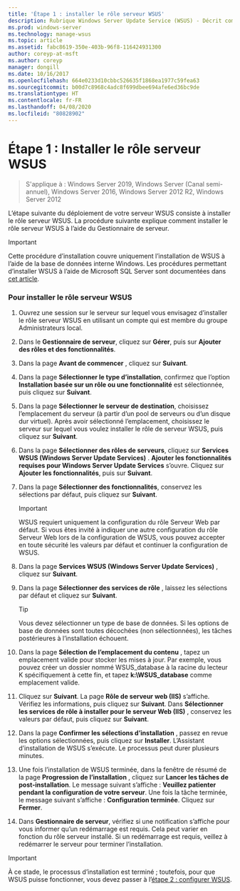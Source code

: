 ```yaml
---
title: 'Étape 1 : installer le rôle serveur WSUS'
description: Rubrique Windows Server Update Service (WSUS) - Décrit comment installer le rôle serveur à l’aide du Gestionnaire de serveur
ms.prod: windows-server
ms.technology: manage-wsus
ms.topic: article
ms.assetid: fabc8619-350e-403b-96f8-116424931300
author: coreyp-at-msft
ms.author: coreyp
manager: dongill
ms.date: 10/16/2017
ms.openlocfilehash: 664e0233d10cbbc526635f1868ea1977c59fea63
ms.sourcegitcommit: b00d7c8968c4adc8f699dbee694afe6ed36bc9de
ms.translationtype: HT
ms.contentlocale: fr-FR
ms.lasthandoff: 04/08/2020
ms.locfileid: "80828902"
---
```

# <a name="step-1-install-the-wsus-server-role"></a>Étape 1 : Installer le rôle serveur WSUS

>S'applique à : Windows Server 2019, Windows Server (Canal semi-annuel), Windows Server 2016, Windows Server 2012 R2, Windows Server 2012

L’étape suivante du déploiement de votre serveur WSUS consiste à installer le rôle serveur WSUS. La procédure suivante explique comment installer le rôle serveur WSUS à l’aide du Gestionnaire de serveur.

> [!IMPORTANT]
> Cette procédure d’installation couvre uniquement l’installation de WSUS à l’aide de la base de données interne Windows. Les procédures permettant d’installer WSUS à l’aide de Microsoft SQL Server sont documentées dans [cet article](https://social.technet.microsoft.com/wiki/contents/articles/10020.installing-wsus-server-role-on-windows-server-2012-with-microsoft-sql-database.aspx).

### <a name="to-install-the-wsus-server-role"></a>Pour installer le rôle serveur WSUS

1.  Ouvrez une session sur le serveur sur lequel vous envisagez d’installer le rôle serveur WSUS en utilisant un compte qui est membre du groupe Administrateurs local.

2.  Dans le **Gestionnaire de serveur**, cliquez sur **Gérer**, puis sur **Ajouter des rôles et des fonctionnalités**.

3.  Dans la page **Avant de commencer** , cliquez sur **Suivant**.

4.  Dans la page **Sélectionner le type d’installation**, confirmez que l’option **Installation basée sur un rôle ou une fonctionnalité** est sélectionnée, puis cliquez sur **Suivant**.

5.  Dans la page **Sélectionner le serveur de destination**, choisissez l’emplacement du serveur (à partir d’un pool de serveurs ou d’un disque dur virtuel). Après avoir sélectionné l’emplacement, choisissez le serveur sur lequel vous voulez installer le rôle de serveur WSUS, puis cliquez sur **Suivant**.

6.  Dans la page **Sélectionner des rôles de serveurs**, cliquez sur **Services WSUS (Windows Server Update Services)** .  **Ajouter les fonctionnalités requises pour Windows Server Update Services** s’ouvre. Cliquez sur **Ajouter les fonctionnalités**, puis sur **Suivant**.

7.  Dans la page **Sélectionner des fonctionnalités**, conservez les sélections par défaut, puis cliquez sur **Suivant**.

    > [!IMPORTANT]
    > WSUS requiert uniquement la configuration du rôle Serveur Web par défaut. Si vous êtes invité à indiquer une autre configuration du rôle Serveur Web lors de la configuration de WSUS, vous pouvez accepter en toute sécurité les valeurs par défaut et continuer la configuration de WSUS.

8.  Dans la page **Services WSUS (Windows Server Update Services)** , cliquez sur **Suivant**.

9. Dans la page **Sélectionner des services de rôle** , laissez les sélections par défaut et cliquez sur **Suivant**.

    > [!TIP]
    > Vous devez sélectionner un type de base de données. Si les options de base de données sont toutes décochées (non sélectionnées), les tâches postérieures à l’installation échouent.

10. Dans la page **Sélection de l’emplacement du contenu** , tapez un emplacement valide pour stocker les mises à jour. Par exemple, vous pouvez créer un dossier nommé WSUS_database à la racine du lecteur K spécifiquement à cette fin, et tapez **k:\WSUS_database** comme emplacement valide.

11. Cliquez sur **Suivant**. La page **Rôle de serveur web (IIS)** s’affiche. Vérifiez les informations, puis cliquez sur **Suivant**. Dans **Sélectionner les services de rôle à installer pour le serveur Web (IIS)** , conservez les valeurs par défaut, puis cliquez sur **Suivant**.

12. Dans la page **Confirmer les sélections d’installation** , passez en revue les options sélectionnées, puis cliquez sur **Installer**. L’Assistant d’installation de WSUS s’exécute. Le processus peut durer plusieurs minutes.

13. Une fois l’installation de WSUS terminée, dans la fenêtre de résumé de la page **Progression de l’installation** , cliquez sur **Lancer les tâches de post-installation**. Le message suivant s’affiche : **Veuillez patienter pendant la configuration de votre serveur**. Une fois la tâche terminée, le message suivant s’affiche : **Configuration terminée**. Cliquez sur **Fermer**.

14. Dans **Gestionnaire de serveur**, vérifiez si une notification s’affiche pour vous informer qu’un redémarrage est requis. Cela peut varier en fonction du rôle serveur installé. Si un redémarrage est requis, veillez à redémarrer le serveur pour terminer l’installation.

> [!IMPORTANT]
> À ce stade, le processus d’installation est terminé ; toutefois, pour que WSUS puisse fonctionner, vous devez passer à l’[étape 2 : configurer WSUS](2-configure-wsus.md).

